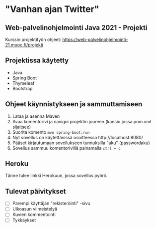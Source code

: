 # "Vanhan ajan Twitter"

## Web-palvelinohjelmointi Java 2021 - Projekti

Kurssin projektityön ohjeet: https://web-palvelinohjelmointi-21.mooc.fi/projekti

## Projektissa käytetty
- Java
- Spring Boot
- Thymeleaf
- Bootstrap

## Ohjeet käynnistykseen ja sammuttamiseen
1. Lataa ja asenna Maven
2. Avaa komentorivi ja navigoi projektin juureen (kansio jossa pom.xml sijaitsee)
3. Suorita komento  `mvn spring-boot:run`
4. Nyt sovellus on käytettävissä osoitteessa http://localhost:8080/
5. Pääset kirjautumaan sovellukseen tunnuksilla "aku" (passwordaku)
6. Sovellus sammuu komentorivillä painamalla `ctrl + c`


## Heroku
Tänne tulee linkki Herokuun, jossa sovellus pyörii.

## Tulevat päivitykset
- [ ] Parempi käyttäjän "rekisteröinti" -sivu
- [ ] Ulkoasun viimeistelyä
- [ ] Kuvien kommentointi
- [ ] Tykkäykset
